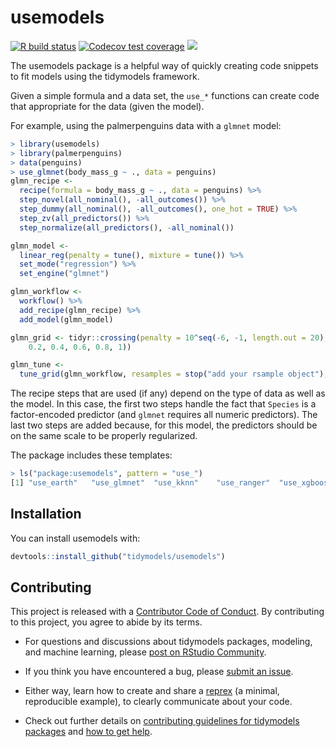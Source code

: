 
<!-- README.md is generated from README.Rmd. Please edit that file -->

# usemodels

[![R build
status](https://github.com/tidymodels/usemodels/workflows/R-CMD-check/badge.svg)](https://github.com/tidymodels/usemodels/actions)
[![Codecov test
coverage](https://codecov.io/gh/tidymodels/usemodel/branch/master/graph/badge.svg)](https://codecov.io/gh/tidymodels/usemodel?branch=master)
![](https://img.shields.io/badge/lifecycle-maturing-blue.svg)

The usemodels package is a helpful way of quickly creating code snippets
to fit models using the tidymodels framework.

Given a simple formula and a data set, the `use_*` functions can create
code that appropriate for the data (given the model).

For example, using the palmerpenguins data with a `glmnet` model:

``` r
> library(usemodels)
> library(palmerpenguins)
> data(penguins)
> use_glmnet(body_mass_g ~ ., data = penguins)
glmn_recipe <- 
  recipe(formula = body_mass_g ~ ., data = penguins) %>% 
  step_novel(all_nominal(), -all_outcomes()) %>% 
  step_dummy(all_nominal(), -all_outcomes(), one_hot = TRUE) %>% 
  step_zv(all_predictors()) %>% 
  step_normalize(all_predictors(), -all_nominal()) 

glmn_model <- 
  linear_reg(penalty = tune(), mixture = tune()) %>% 
  set_mode("regression") %>% 
  set_engine("glmnet") 

glmn_workflow <- 
  workflow() %>% 
  add_recipe(glmn_recipe) %>% 
  add_model(glmn_model) 

glmn_grid <- tidyr::crossing(penalty = 10^seq(-6, -1, length.out = 20), mixture = c(0.05, 
    0.2, 0.4, 0.6, 0.8, 1)) 

glmn_tune <- 
  tune_grid(glmn_workflow, resamples = stop("add your rsample object"), grid = glmn_grid) 
```

The recipe steps that are used (if any) depend on the type of data as
well as the model. In this case, the first two steps handle the fact
that `Species` is a factor-encoded predictor (and `glmnet` requires all
numeric predictors). The last two steps are added because, for this
model, the predictors should be on the same scale to be properly
regularized.

The package includes these templates:

``` r
> ls("package:usemodels", pattern = "use_")
[1] "use_earth"   "use_glmnet"  "use_kknn"    "use_ranger"  "use_xgboost"
```

## Installation

You can install usemodels with:

``` r
devtools::install_github("tidymodels/usemodels")
```

## Contributing

This project is released with a [Contributor Code of
Conduct](https://contributor-covenant.org/version/2/0/CODE_OF_CONDUCT.html).
By contributing to this project, you agree to abide by its terms.

  - For questions and discussions about tidymodels packages, modeling,
    and machine learning, please [post on RStudio
    Community](https://rstd.io/tidymodels-community).

  - If you think you have encountered a bug, please [submit an
    issue](https://github.com/tidymodels/usemodels/issues).

  - Either way, learn how to create and share a
    [reprex](https://rstd.io/reprex) (a minimal, reproducible example),
    to clearly communicate about your code.

  - Check out further details on [contributing guidelines for tidymodels
    packages](https://www.tidymodels.org/contribute/) and [how to get
    help](https://www.tidymodels.org/help/).
